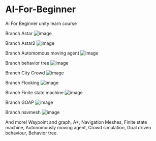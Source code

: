 # AI-For-Beginner
Ai For Beginner unity learn course

Branch Astar
![image](https://user-images.githubusercontent.com/58986295/218813286-2a326d06-fa0d-4509-afbc-fb6caf4339ae.png)

Branch Astar2
![image](https://user-images.githubusercontent.com/58986295/218813547-00faa69c-973c-4db7-8b33-fe597d46ae46.png)

Branch Automomous moving agent
![image](https://user-images.githubusercontent.com/58986295/218813742-66354733-075f-439f-b44c-fa122726cf2a.png)

Branch behavior tree
![image](https://user-images.githubusercontent.com/58986295/218814147-7b4a2a5a-0b6d-434f-9572-1b3a66965b52.png)

Branch City Crowd
![image](https://user-images.githubusercontent.com/58986295/218814452-7d28b091-d90f-4616-a3f7-53f395774985.png)

Branch Flooking
![image](https://user-images.githubusercontent.com/58986295/218814686-16a42cc7-2a27-447f-88bc-f1d12d064132.png)

Branch Finite state machine
![image](https://user-images.githubusercontent.com/58986295/218814997-04433daa-7cb4-4586-ae0d-25c5d5e06e20.png)

Branch GOAP
![image](https://user-images.githubusercontent.com/58986295/218815176-7ab74a62-e821-40ce-a561-2fa771d8c578.png)

Branch navmesh
![image](https://user-images.githubusercontent.com/58986295/218815413-92c0153f-46dd-4bb0-b7c9-89d7f8b69a4f.png)


And more!
Waypoint and graph, A*, Navigation Meshes, Finite state machine, Autonomously moving agent, Crowd simulation, Goal driven behaviour, Behavior tree.
